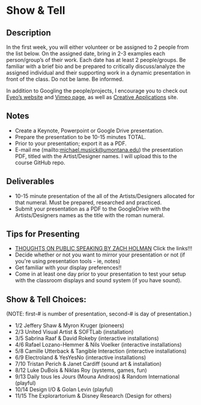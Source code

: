 # Show & Tell


## Description 

In the first week, you will either volunteer or be assigned to 2 people from the list below. On the assigned date, bring in 2-3 examples each person/group’s of their work. Each date has at least 2 people/groups. Be familiar with a brief bio and be prepared to critically discuss/analyze the assigned individual and their supporting work in a dynamic presentation in front of the class. Do not be lame. Be informed.

In addition to Googling the people/projects, I encourage you to check out [Eyeo’s website](http://eyeofestival.com) and [Vimeo page](https://vimeo.com/eyeofestival), as well as [Creative Applications](http://www.creativeapplications.net) site.


## Notes

- Create a Keynote, Powerpoint or Google Drive presentation.
- Prepare the presentation to be 10-15 minutes TOTAL.
- Prior to your presentation; export it as a PDF.
- E-mail me (mailto:michael.musick@umontana.edu) the presentation PDF, titled with the Artist/Designer names. I will upload this to the course GitHub repo.


## Deliverables

- 10-15 minute presentation of the all of the Artists/Designers allocated for that numeral. Must be prepared, researched and practiced.
- Submit your presentation as a PDF to the GoogleDrive with the Artists/Designers names as the title with the roman numeral.


## Tips for Presenting

- [THOUGHTS ON PUBLIC SPEAKING BY ZACH HOLMAN](http://speaking.io/) Click the links!!!
- Decide whether or not you want to mirror your presentation or not (if you're using presentation tools - ie, notes)
- Get familiar with your display preferences!!
- Come in at least one day prior to your presentation to test your setup with the classroom displays and sound system (if you have sound).


## Show & Tell Choices:

(NOTE: first-# is number of presentation, second-# is day of presentation.)

- 1/2	Jeffery Shaw & Myron Kruger (pioneers)
- 2/3	United Visual Artist & SOFTLab (installation)
- 3/5	Sabrina Raaf & David Rokeby (interactive installations)
- 4/6	Rafael Lozano-Hemmer & Nils Voelker (interactive installations)
- 5/8	Camille Utterback & Tangible Interaction (interactive installations)
- 6/9	Electroland & YesYesNo (interactive installations)
- 7/10    Tristan Perich & Janet Cardiff (sound art & installation)
- 8/12	Luke DuBois & Niklas Roy (systems, games, fun)
- 9/13	Daily tous les Jours (Mouna Andraos) & Random International (playful)
- 10/14	Design I/O & Golan Levin (playful)
- 11/15 The Explorartorium & Disney Research (Design for others)
